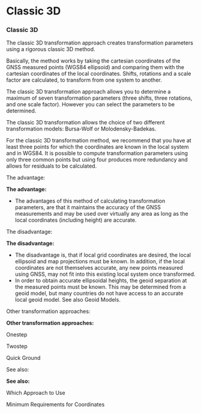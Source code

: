 # Classic 3D

### Classic 3D

The classic 3D transformation approach creates transformation parameters using a rigorous classic 3D method.

Basically, the method works by taking the cartesian coordinates of the GNSS measured points (WGS84 ellipsoid) and comparing them with the cartesian coordinates of the local coordinates. Shifts, rotations and a scale factor are calculated, to transform from one system to another.

The classic 3D transformation approach allows you to determine a maximum of seven transformation parameters (three shifts, three rotations, and one scale factor). However you can select the parameters to be determined.

The classic 3D transformation allows the choice of two different transformation models: Bursa-Wolf or Molodensky-Badekas.

For the classic 3D transformation method, we recommend that you have at least three points for which the coordinates are known in the local system and in WGS84. It is possible to compute transformation parameters using only three common points but using four produces more redundancy and allows for residuals to be calculated.

The advantage:

**The advantage:**

- The advantages of this method of calculating transformation parameters, are that it maintains the accuracy of the GNSS measurements and may be used over virtually any area as long as the local coordinates (including height) are accurate.

The disadvantage:

**The disadvantage:**

- The disadvantage is, that if local grid coordinates are desired, the local ellipsoid and map projections must be known. In addition, if the local coordinates are not themselves accurate, any new points measured using GNSS, may not fit into this existing local system once transformed.
- In order to obtain accurate ellipsoidal heights, the geoid separation at the measured points must be known. This may be determined from a geoid model, but many countries do not have access to an accurate local geoid model. See also Geoid Models.

Other transformation approaches:

**Other transformation approaches:**

Onestep

Twostep

Quick Ground

See also:

**See also:**

Which Approach to Use

Minimum Requirements for Coordinates


